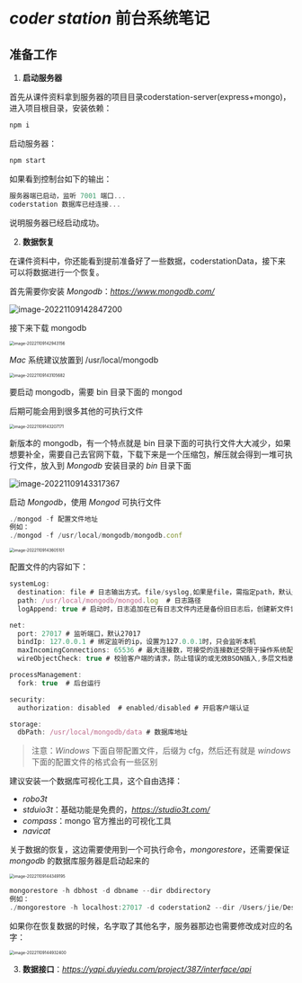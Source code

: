 # *coder station* 前台系统笔记



## 准备工作



1. **启动服务器**

首先从课件资料拿到服务器的项目目录coderstation-server(express+mongo)，进入项目根目录，安装依赖：

```js
npm i
```

启动服务器：

```js
npm start
```

如果看到控制台如下的输出：

```js
服务器端已启动，监听 7001 端口...
coderstation 数据库已经连接...
```

说明服务器已经启动成功。



2. **数据恢复**

在课件资料中，你还能看到提前准备好了一些数据，coderstationData，接下来可以将数据进行一个恢复。

首先需要你安装 *Mongodb*：*https://www.mongodb.com/*

![image-20221109142847200](https://xiejie-typora.oss-cn-chengdu.aliyuncs.com/2022-11-09-062847.png)

接下来下载 mongodb

<img src="https://xiejie-typora.oss-cn-chengdu.aliyuncs.com/2022-11-09-062943.png" alt="image-20221109142943156" style="zoom:50%;" />

*Mac* 系统建议放置到 /usr/local/mongodb

<img src="https://xiejie-typora.oss-cn-chengdu.aliyuncs.com/2022-11-09-063106.png" alt="image-20221109143105682" style="zoom:50%;" />

要启动 mongodb，需要 bin 目录下面的 mongod

后期可能会用到很多其他的可执行文件

<img src="https://xiejie-typora.oss-cn-chengdu.aliyuncs.com/2022-11-09-063207.png" alt="image-20221109143207171" style="zoom:50%;" />

新版本的 mongodb，有一个特点就是 bin 目录下面的可执行文件大大减少，如果想要补全，需要自己去官网下载，下载下来是一个压缩包，解压就会得到一堆可执行文件，放入到 *Mongodb* 安装目录的 *bin* 目录下面

![image-20221109143317367](https://xiejie-typora.oss-cn-chengdu.aliyuncs.com/2022-11-09-063317.png)

启动 *Mongodb*，使用 *Mongod* 可执行文件

```js
./mongod -f 配置文件地址
例如：
./mongod -f /usr/local/mongodb/mongodb.conf
```

<img src="https://xiejie-typora.oss-cn-chengdu.aliyuncs.com/2022-11-09-063605.png" alt="image-20221109143605101" style="zoom:50%;" />

配置文件的内容如下：

```js
systemLog:
  destination: file # 日志输出方式。file/syslog,如果是file，需指定path，默认是输出到标准输出流中
  path: /usr/local/mongodb/mongod.log  # 日志路径
  logAppend: true # 启动时，日志追加在已有日志文件内还是备份旧日志后，创建新文件记录日志, 默认false

net:
  port: 27017 # 监听端口，默认27017
  bindIp: 127.0.0.1 # 绑定监听的ip，设置为127.0.0.1时，只会监听本机
  maxIncomingConnections: 65536 # 最大连接数，可接受的连接数还受限于操作系统配置的最大连接数
  wireObjectCheck: true # 校验客户端的请求，防止错误的或无效BSON插入,多层文档嵌套的对象会有轻微性能影响,默认true

processManagement:
  fork: true  # 后台运行

security:
  authorization: disabled  # enabled/disabled # 开启客户端认证

storage:
  dbPath: /usr/local/mongodb/data # 数据库地址
```

> 注意：*Windows* 下面自带配置文件，后缀为 cfg，然后还有就是 *windows* 下面的配置文件的格式会有一些区别



建议安装一个数据库可视化工具，这个自由选择：

- *robo3t*
- *stduio3t*：基础功能是免费的，*https://studio3t.com/*
- *compass*：mongo 官方推出的可视化工具
- *navicat*



关于数据的恢复，这边需要使用到一个可执行命令，*mongorestore*，还需要保证 *mongodb* 的数据库服务器是启动起来的

<img src="https://xiejie-typora.oss-cn-chengdu.aliyuncs.com/2022-11-09-064349.png" alt="image-20221109144349195" style="zoom:50%;" />

```js
mongorestore -h dbhost -d dbname --dir dbdirectory
例如：
./mongorestore -h localhost:27017 -d coderstation2 --dir /Users/jie/Desktop/coderstationData
```

如果你在恢复数据的时候，名字取了其他名字，服务器那边也需要修改成对应的名字：

<img src="https://xiejie-typora.oss-cn-chengdu.aliyuncs.com/2022-11-09-064932.png" alt="image-20221109144932400" style="zoom:50%;" />



3. **数据接口**：*https://yapi.duyiedu.com/project/387/interface/api*







